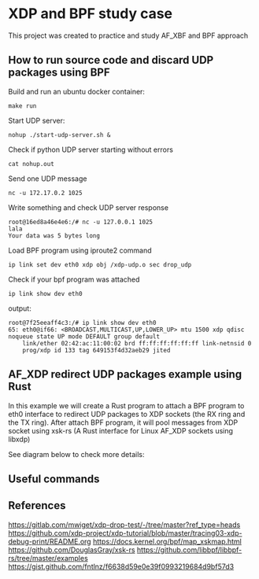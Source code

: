 # XDP and BPF study case

This project was created to practice and study AF_XBF and BPF approach

## How to run source code and discard UDP packages using BPF

Build and run an ubuntu docker container:

    make run

Start UDP server:

    nohup ./start-udp-server.sh &

Check if python UDP server starting without errors

    cat nohup.out

Send one UDP message

    nc -u 172.17.0.2 1025 

Write something and check UDP server response

```
root@16ed8a46e4e6:/# nc -u 127.0.0.1 1025
lala
Your data was 5 bytes long
```
Load BPF program using iproute2 command

    ip link set dev eth0 xdp obj /xdp-udp.o sec drop_udp

Check if your bpf program was attached

    ip link show dev eth0

output:

```
root@7f25eeaff4c3:/# ip link show dev eth0
65: eth0@if66: <BROADCAST,MULTICAST,UP,LOWER_UP> mtu 1500 xdp qdisc noqueue state UP mode DEFAULT group default 
    link/ether 02:42:ac:11:00:02 brd ff:ff:ff:ff:ff:ff link-netnsid 0
    prog/xdp id 133 tag 649153f4d32aeb29 jited
```

## AF_XDP redirect UDP packages example using Rust

In this example we will create a Rust program to attach a BPF program to eth0 interface to redirect UDP packages
to XDP sockets (the RX ring and the TX ring). After attach BPF program, it will pool messages from XDP socket
using xsk-rs (A Rust interface for Linux AF_XDP sockets using libxdp)

See diagram below to check more details:





## Useful commands



## References

https://gitlab.com/mwiget/xdp-drop-test/-/tree/master?ref_type=heads
https://github.com/xdp-project/xdp-tutorial/blob/master/tracing03-xdp-debug-print/README.org
https://docs.kernel.org/bpf/map_xskmap.html
https://github.com/DouglasGray/xsk-rs
https://github.com/libbpf/libbpf-rs/tree/master/examples
https://gist.github.com/fntlnz/f6638d59e0e39f0993219684d9bf57d3


